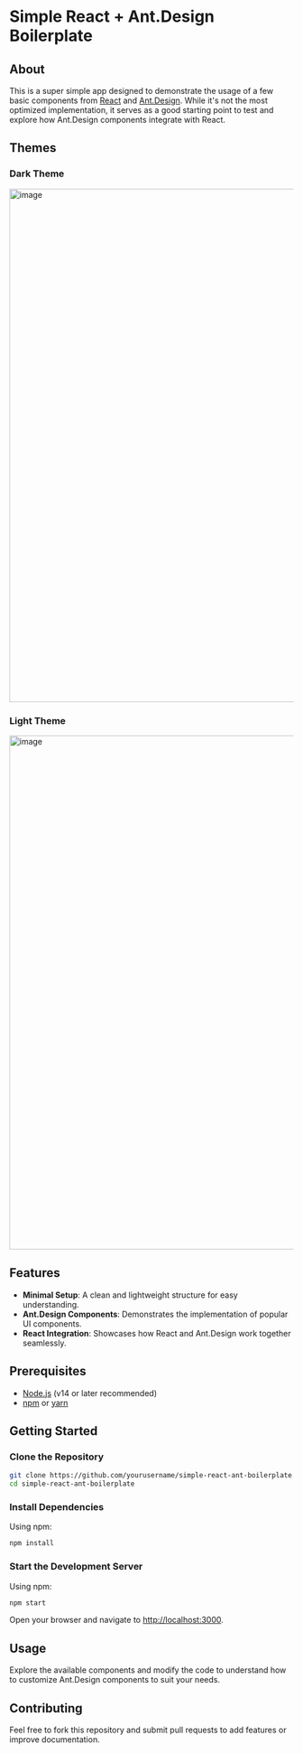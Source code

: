 # Simple React + Ant.Design Boilerplate

## About

This is a super simple app designed to demonstrate the usage of a few basic components from [React](https://reactjs.org/) and [Ant.Design](https://ant.design/). While it's not the most optimized implementation, it serves as a good starting point to test and explore how Ant.Design components integrate with React.

## Themes

### Dark Theme
<img width="909" alt="image" src="https://github.com/user-attachments/assets/1e4686ba-fc4d-4644-a8d6-4a3964dd7040" />

### Light Theme
<img width="910" alt="image" src="https://github.com/user-attachments/assets/6901e817-9b9e-4565-848d-ec5e5422584d" />


## Features

- **Minimal Setup**: A clean and lightweight structure for easy understanding.
- **Ant.Design Components**: Demonstrates the implementation of popular UI components.
- **React Integration**: Showcases how React and Ant.Design work together seamlessly.

## Prerequisites

- [Node.js](https://nodejs.org/) (v14 or later recommended)
- [npm](https://www.npmjs.com/) or [yarn](https://yarnpkg.com/)

## Getting Started

### Clone the Repository

```bash
git clone https://github.com/yourusername/simple-react-ant-boilerplate.git
cd simple-react-ant-boilerplate
```

### Install Dependencies

Using npm:

```bash
npm install
```

### Start the Development Server

Using npm:

```bash
npm start
```

Open your browser and navigate to [http://localhost:3000](http://localhost:3000).

## Usage

Explore the available components and modify the code to understand how to customize Ant.Design components to suit your needs.

## Contributing

Feel free to fork this repository and submit pull requests to add features or improve documentation.
